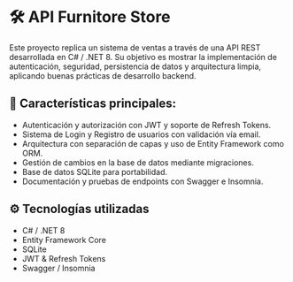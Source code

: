 # 🛠️ API Furnitore Store
Este proyecto replica un sistema de ventas a través de una API REST desarrollada en C# / .NET 8.
Su objetivo es mostrar la implementación de autenticación, seguridad, persistencia de datos y arquitectura limpia, aplicando buenas prácticas de desarrollo backend.

## 🚀 Características principales:
- Autenticación y autorización con JWT y soporte de Refresh Tokens.
- Sistema de Login y Registro de usuarios con validación vía email.
- Arquitectura con separación de capas y uso de Entity Framework como ORM.
- Gestión de cambios en la base de datos mediante migraciones.
- Base de datos SQLite para portabilidad.
- Documentación y pruebas de endpoints con Swagger e Insomnia.

## ⚙️ Tecnologías utilizadas
- C# / .NET 8
- Entity Framework Core
- SQLite
- JWT & Refresh Tokens
- Swagger / Insomnia
